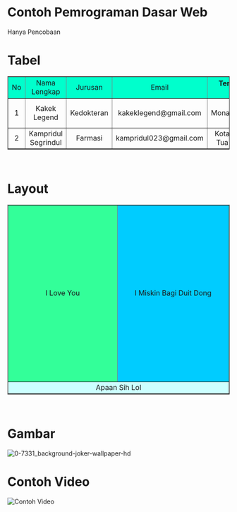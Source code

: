 # Contoh Pemrograman Dasar Web
Hanya Pencobaan
<h1>Tabel</h1>
<table border="1">
<!--baris pertama terdiri dari 5 kolom-->
<tr align="center" bgcolor="#00FFCC">
<td width = "50px"> No</td>
<td width = "150px"> Nama Lengkap</td>
<td width = "100px"> Jurusan</td>
<td width = "100px"> Email</td>
<th width="300px" colspan="2">Tempat,  Tgl. Lahir</th>
<!--tag kolom 7 dihilangkan-->
</tr>

<!--baris kedua terdiri dari 5 kolom-->
<tr align="center">
<td>1</td>
<td>Kakek Legend</td>
<td>Kedokteran</td>
<td>kakeklegend@gmail.com</td>
<td>Monas</td>
<td>30 Agustus 1998</td>
</tr>

<!--baris kedua terdiri dari 5 kolom-->
<tr align="center">
<td>2</td>
<td>Kampridul Segrindul</td>
<td>Farmasi</td>
<td>kampridul023@gmail.com</td>
<td>Kota Tua</td>
<td>20 Juli 1996</td>
</tr>

<table border="1" width="900px">
<!--header>
<tr bgcolor=yellow">
<td colspan="2" height="900px">Header 1</td>
<!--tag dihilangkan-->
</tr>
<br/>
<h1>Layout</h1>
<!--body-->
<tr align="center">
<td width="400px" height="400px" bgcolor="#33FF99">I Love You</td>
<td width="400x" bgcolor="#00CCFF">I Miskin Bagi Duit Dong</td>
</tr>
<!--footer-->
<tr align="center" bgcolor="#CCFFFF">
<td colspan="2" height="10px">Apaan Sih Lol</td>
<!--tag dihilangkan-->
</tr>
</table>
<br/>
<h1> Gambar </h1>

![0-7331_background-joker-wallpaper-hd](https://user-images.githubusercontent.com/62463542/77224436-3e247880-6b98-11ea-9a7e-1738a9aeb5f2.jpg)

<h1> Contoh Video </h1>

![Contoh Video](https://user-images.githubusercontent.com/62463542/77224794-a88ae800-6b9b-11ea-8149-234b19284367.png)
